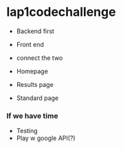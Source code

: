# lap1codechallenge





- Backend first


- Front end
- connect the two




- Homepage
- Results page
- Standard page 






### If we have time

- Testing 
- Play w google API(?)
